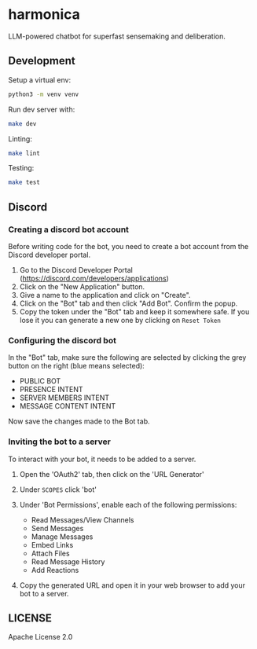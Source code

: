 # harmonica

LLM-powered chatbot for superfast sensemaking and deliberation.

## Development

Setup a virtual env:

```sh
python3 -m venv venv
```

Run dev server with:

```sh
make dev
```

Linting:

```sh
make lint
```

Testing:

```sh
make test
```

## Discord

### Creating a discord bot account

Before writing code for the bot, you need to create a bot account from the
Discord developer portal.

1. Go to the Discord Developer Portal (https://discord.com/developers/applications)
1. Click on the "New Application" button.
1. Give a name to the application and click on "Create".
1. Click on the "Bot" tab and then click "Add Bot". Confirm the popup.
1. Copy the token under the "Bot" tab and keep it somewhere safe. If you lose it
    you can generate a new one by clicking on ``Reset Token``

### Configuring the discord bot

In the "Bot" tab, make sure the following are selected by clicking the grey
button on the right (blue means selected):

* PUBLIC BOT
* PRESENCE INTENT
* SERVER MEMBERS INTENT
* MESSAGE CONTENT INTENT

Now save the changes made to the Bot tab.

### Inviting the bot to a server

To interact with your bot, it needs to be added to a server.

1. Open the 'OAuth2' tab, then click on the 'URL Generator'
1. Under `SCOPES` click 'bot'
1. Under 'Bot Permissions', enable each of the following permissions:

    * Read Messages/View Channels
    * Send Messages
    * Manage Messages
    * Embed Links
    * Attach Files
    * Read Message History
    * Add Reactions

1. Copy the generated URL and open it in your web browser to add your bot to a
server.

## LICENSE

Apache License 2.0
